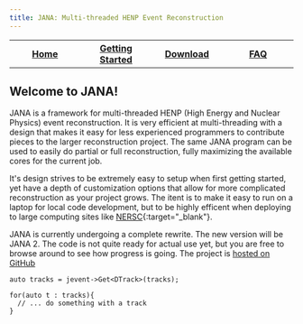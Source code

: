 ```yaml
---
title: JANA: Multi-threaded HENP Event Reconstruction
---
```


<center>
<table border="0" width="90%" align="center">
<TH width="25%"><A href="index.html">Home</A></TH>
<TH width="25%"><A href="GettingStarted.html">Getting Started</A></TH>
<TH width="25%"><A href="Download.htm"l>Download</A></TH>
<TH width="25%"><A href="FAQ.html">FAQ</A></TH>
</table>
</center>

## Welcome to JANA!

JANA is a framework for multi-threaded HENP (High Energy and Nuclear Physics)  event reconstruction.
It is very efficient at multi-threading with a design that makes it easy for less experienced programmers
to contribute pieces to the larger reconstruction project. The same JANA program can be used to easily
do partial or full reconstruction, fully maximizing the available cores for the current job.

It's design strives to be extremely easy to setup when first getting started, yet have a depth of customization
options that allow for more complicated reconstruction as your project grows. The itent is to make it easy to
run on a laptop for local code development, but to be highly efficent when deploying to large computing
sites like [NERSC](http://www.nersc.gov/){:target="_blank"}.

JANA is currently undergoing a complete rewrite. The new version will be JANA 2. The code is not quite ready
for actual use yet, but you are free to browse around to see how progress is going. The project is 
[hosted on GitHub](https://github.com/JeffersonLab/JANA2)

```
auto tracks = jevent->Get<DTrack>(tracks);

for(auto t : tracks){
  // ... do something with a track
}
```
